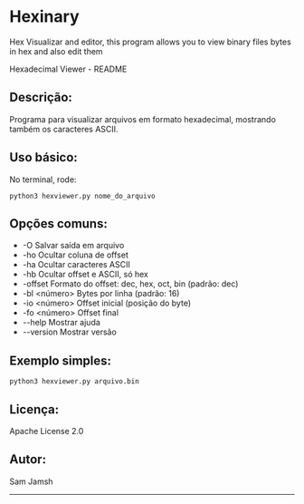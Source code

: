 # Hexinary
Hex Visualizar and editor, this program allows you to view binary files bytes in hex and also edit them



Hexadecimal Viewer - README

Descrição:
-----------
Programa para visualizar arquivos em formato hexadecimal, mostrando também os caracteres ASCII.

Uso básico:
-----------
No terminal, rode:

    python3 hexviewer.py nome_do_arquivo

Opções comuns:
--------------
- -O <arquivo>       Salvar saída em arquivo
- -ho               Ocultar coluna de offset
- -ha               Ocultar caracteres ASCII
- -hb               Ocultar offset e ASCII, só hex
- -offset <tipo>     Formato do offset: dec, hex, oct, bin (padrão: dec)
- -bl <número>       Bytes por linha (padrão: 16)
- -io <número>       Offset inicial (posição do byte)
- -fo <número>       Offset final
- --help             Mostrar ajuda
- --version          Mostrar versão

Exemplo simples:
----------------
    python3 hexviewer.py arquivo.bin

Licença:
--------
Apache License 2.0

Autor:
------
Sam Jamsh

---

